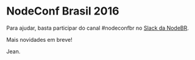 # NodeConf Brasil 2016

Para ajudar, basta participar do canal #nodeconfbr no [Slack da NodeBR](http://slack.nodebr.org/).

Mais novidades em breve!

Jean.
